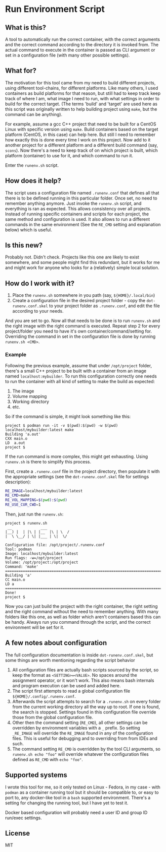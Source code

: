 # Run Environment Script

## What is this?

A tool to automatically run the correct container, with the correct arguments and the correct command according to the directory it is invoked from. The actual command to execute in the container is passed as CLI argument or set in a configuration file (with many other possible settings).

## What for?

The motivation for this tool came from my need to build different projects, using different tool-chains, for different platforms. Like many others, I used containers as build platforms for that reason, but still had to keep track keep track of where I am, what image I need to run, with what settings in order to build for the correct target. (The terms 'build' and 'target' are used here as this script was originally written to help building project using `make`, but the command can be anything).

For example, assume a gcc C++ project that need to be built for a CentOS Linux with specific version using `make`. Build containers based on the target platform (CentOS, in this case) can help here. But still I need to remember how exactly this is done every time I work on this project. Now add to it another project for a different platform and a different build command (say, `scons`). Now there's a need to keep track of on which project is built, which platform (container) to use for it, and which command to run it.

Enter the `runenv.sh` script.


## How does it help?

The script uses a configuration file named `.runenv.conf` that defines all that there is to be defined running in this particular folder. Once set, no need to remember anything anymore. Just invoke the `runenv.sh` script, and everything is ran as expected. This allows consistency over all projects. Instead of running specific containers and scripts for each project, the same method and configuration is used. It also allows to run a different commands in the same environment (See the `RE_CMD` setting and explanation below) which is useful.

## Is this new?

Probably not. Didn't check. Projects like this one are likely to exist somewhere, and some people might find this redundant, but it works for me and might work for anyone who looks for a (relatively) simple local solution.

## How do I work with it?

1. Place the `runenv.sh` somewhere in you path (say,  `${HOME}/.local/bin`)
2. Create a configuration file in the desired project folder - copy the `dot-runenv.conf.skel` to your project folder as `.runenv.conf`, and edit the file according to your needs.

And you are set to go. Now all that needs to be done is to run `runenv.sh` and the right image with the right command is executed. Repeat step 2 for every project/folder you need to have it's own container/command/setting for. Overriding the command in set in the configuration file is done by running `runenv.sh <CMD>`.

### Example

Following the previous example, assume that under `/opt/project` folder, there's a small C++ project to be built with a container from an image named `localhost:mybuilder`. To run this configuration correctly one needs to run the container with all kind of setting to make the build as expected:

1. The image
2. Volume mapping
3. Working directory
4. etc.

So if the command is simple, it might look something like this:

```
project $ podman run -it -v $(pwd):$(pwd) -w $(pwd) localhost/mybuilder:latest make
Building 'a.out'
CXX	main.o
LD	a.out
project $
```

If the run command is more complex, this might get exhausting. Using `runenv.sh` is there to simplify this process.

First, create a `.runenv.conf` file in the project directory, then populate it with the appropriate settings (see the `dot-runenv.conf.skel` file for settings description):

```bash
RE_IMAGE=localhost/mybuilder:latest
RE_CMD=make
RE_VOL_MAPPING=$(pwd):$(pwd)
RE_USE_CUR_CWD=1
```

Then, just run the `runenv.sh`:

```
project $ runenv.sh
 __             ___
|__) |  | |\ | |__  |\ | \  /
|  \ \__/ | \| |___ | \|  \/

Configuration file: /opt/project/.runenv.conf
Tool: podman
Image: localhost/mybuilder:latest
Run flags: -w=/opt/project
Volume: /opt/project:/opt/project
Command: 'make'
==============================================================================
Building 'a'
CC main.o
LD a
==============================================================================
Done!
project $

```

Now you can just build the project with the right container, the right setting and the right command without the need to remember anything. With many folders like this one, as well as folder which aren't containers based this can be handy. Always run you command through the script, and the correct environment will be set for it.

## A few notes about configuration

The full configuration documentation is inside `dot-runenv.conf.skel`, but some things are worth mentioning regarding the script behavior

1. All configuration files are actually bash scripts sourced by the script, so keep the format as `<SETTING>=<VALUE>`. No spaces around the assignment operator, or it won't work. This also means bash internals and program execution can be used and added here.
2. The script first attempts to read a global configuration file `${HOME}/.config/.runenv.conf`.
3. Afterwards the script attempts to search for a `.runenv.sh` on every folder from the current working directory all the way up to root. If one is found, the search is stopped. Settings found in this configuration file override those from the global configuration file.
4. Other then the command setting (`RE_CMD`), all other settings can be overridden by environment variables with a `_` prefix. So setting `_RE_IMAGE` will override the `RE_IMAGE` found in any of the configuration files. This is useful for debugging and to overriding from from IDEs and such.
5. The command setting `RE_CMD` is overridden by the tool CLI arguments, so `runenv.sh echo "foo"` will override whatever the configuration files defined as `RE_CMD` with `echo "foo"`.

## Supported systems

I wrote this tool for me, so it only tested on Linux - Fedora, in my case - with `podman` as a container running tool but it should be compatible to, or easy to port to, any docker-like tool in a `bash` supported environment. There's a setting for changing the running tool, but I have yet to test it.

Docker based configuration will probably need a user ID and group ID run/exec settings.

## License

MIT
